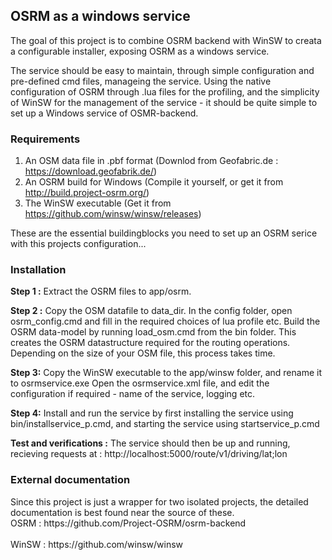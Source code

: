 <h2><b>OSRM as a windows service</b></h2>

<p>The goal of this project is to combine OSRM backend with WinSW to creata a configurable installer, exposing OSRM as a windows service.</p>
<p>The service should be easy to maintain, through simple configuration and pre-defined cmd files, manageing the service. Using the native configuration of OSRM through .lua files for the profiling, and the simplicity of WinSW for the management of the service - it should be quite simple to set up a Windows service of OSMR-backend. </p>


<h3><b>Requirements</b></h3>

1. An OSM data file in .pbf format (Downlod from Geofabric.de : https://download.geofabrik.de/)
2. An OSRM build for Windows (Compile it yourself, or get it from http://build.project-osrm.org/)
3. The WinSW executable (Get it from https://github.com/winsw/winsw/releases)

These are the essential buildingblocks you need to set up an OSRM serice with this projects configuration...

<h3><b>Installation</b></h3>

<b>Step 1 :</b>
Extract the OSRM files to app/osrm. 

<b>Step 2 :</b> 
Copy the OSM datafile to data_dir. 
In the config folder, open osrm_config.cmd and fill in the required choices of lua profile etc.
Build the OSRM data-model by running load_osm.cmd from the bin folder. This creates the OSRM datastructure required for the routing operations. Depending on the size of your OSM file, this process takes time.

<b>Step 3:</b>
Copy the WinSW executable to the app/winsw folder, and rename it to osrmservice.exe
Open the osrmservice.xml file, and edit the configuration if required - name of the service, logging etc.

<b>Step 4:</b>
Install and run the service by first installing the service using bin/installservice_p.cmd, and starting the service using startservice_p.cmd

<b>Test and verifications :</b>
The service should then be up and running, recieving requests at : http://localhost:5000/route/v1/driving/lat;lon

<h3><b>External documentation</b></h3>
 Since this project is just a wrapper for two isolated projects, the detailed documentation is best found near the source of these.
</br>
 OSRM : https://github.com/Project-OSRM/osrm-backend</br>
 </br>
 WinSW : https://github.com/winsw/winsw